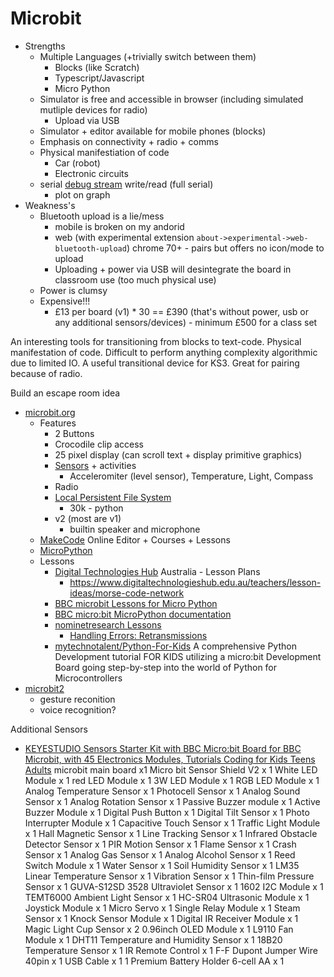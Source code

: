 Microbit
========

* Strengths
    * Multiple Languages (+trivially switch between them)
        * Blocks (like Scratch)
        * Typescript/Javascript
        * Micro Python
    * Simulator is free and accessible in browser (including simulated mutliple devices for radio)
        * Upload via USB
    * Simulator + editor available for mobile phones (blocks)
    * Emphasis on connectivity + radio + comms
    * Physical manifestiation of code
        * Car (robot)
        * Electronic circuits
    * serial [debug stream](https://support.microbit.org/support/solutions/articles/19000095729-displaying-live-serial-data-from-the-micro-bit-in-the-makecode-console-) write/read (full serial)
        * plot on graph
* Weakness's
    * Bluetooth upload is a lie/mess
        * mobile is broken on my andorid
        * web (with experimental extension `about->experimental->web-bluetooth-upload`) chrome 70+ - pairs but offers no icon/mode to upload
        * Uploading + power via USB will desintegrate the board in classroom use (too much physical use)
    * Power is clumsy
    * Expensive!!!
        * £13 per board (v1) * 30 == £390 (that's without power, usb or any additional sensors/devices) - minimum £500 for a class set

An interesting tools for transitioning from blocks to text-code. Physical manifestation of code. Difficult to perform anything complexity algorithmic due to limited IO. A useful transitional device for KS3. Great for pairing because of radio.

Build an escape room idea


* [microbit.org](https://microbit.org/)
    * Features
        * 2 Buttons
        * Crocodile clip access
        * 25 pixel display (can scroll text + display primitive graphics)
        * [Sensors](https://microbit.org/get-started/first-steps/sensors/) + activities
            * Acceleromiter (level sensor), Temperature, Light, Compass
        * Radio
        * [Local Persistent File System](https://microbit-micropython.readthedocs.io/en/v1.0.1/filesystem.html)
            * 30k - python
        * v2 (most are v1)
            * builtin speaker and microphone
    * [MakeCode](https://makecode.microbit.org/) Online Editor + Courses + Lessons
    * [MicroPython](https://microbit-micropython.readthedocs.io/en/latest/)
    * Lessons
        * [Digital Technologies Hub](https://www.digitaltechnologieshub.edu.au/teachers/lesson-ideas#/) Australia - Lesson Plans
            * https://www.digitaltechnologieshub.edu.au/teachers/lesson-ideas/morse-code-network
        * [BBC microbit Lessons for Micro Python](http://physicalcomputing.co.uk/2017/01/11/bbc-microbit-lessons/)
        * [BBC micro:bit MicroPython documentation](https://microbit-micropython.readthedocs.io/en/latest/index.html)
        * [nominetresearch Lessons](https://microbit.nominetresearch.uk/)
            * [Handling Errors: Retransmissions](https://microbit.nominetresearch.uk/networking-book-online/retransmissions/retransmissions/)
        * [mytechnotalent/Python-For-Kids](https://github.com/mytechnotalent/Python-For-Kids) A comprehensive Python Development tutorial FOR KIDS utilizing a micro:bit Development Board going step-by-step into the world of Python for Microcontrollers
* [microbit2](https://tech.microbit.org/latest-revision/announcement/)
    * gesture reconition
    * voice recognition?

Additional Sensors
* [KEYESTUDIO Sensors Starter Kit with BBC Micro:bit Board for BBC Microbit, with 45 Electronics Modules, Tutorials Coding for Kids Teens Adults](https://www.amazon.co.uk/KEYESTUDIO-Sensors-Starter-Kit-Micro/dp/B08H7VSLZH/ref=sr_1_9?dchild=1&keywords=microbit&qid=1605460287&sr=8-9)
microbit main board x1
Micro bit Sensor Shield V2 x 1
White LED Module x 1
red LED Module x 1
3W LED Module x 1
RGB LED Module x 1
Analog Temperature Sensor x 1
Photocell Sensor x 1
Analog Sound Sensor x 1
Analog Rotation Sensor x 1
Passive Buzzer module x 1
Active Buzzer Module x 1
Digital Push Button x 1
Digital Tilt Sensor x 1
Photo Interrupter Module x 1
Capacitive Touch Sensor x 1
Traffic Light Module x 1
Hall Magnetic Sensor x 1
Line Tracking Sensor x 1
Infrared Obstacle Detector Sensor x 1
PIR Motion Sensor x 1
Flame Sensor x 1
Crash Sensor x 1
Analog Gas Sensor x 1
Analog Alcohol Sensor x 1
Reed Switch Module x 1
Water Sensor x 1
Soil Humidity Sensor x 1
LM35 Linear Temperature Sensor x 1
Vibration Sensor x 1
Thin-film Pressure Sensor x 1
GUVA-S12SD 3528 Ultraviolet Sensor x 1
1602 I2C Module x 1
TEMT6000 Ambient Light Sensor x 1
HC-SR04 Ultrasonic Module x 1
Joystick Module x 1
Micro Servo x 1
Single Relay Module x 1
Steam Sensor x 1
Knock Sensor Module x 1
Digital IR Receiver Module x 1
Magic Light Cup Sensor x 2
0.96inch OLED Module x 1
L9110 Fan Module x 1
DHT11 Temperature and Humidity Sensor x 1
18B20 Temperature Sensor x 1
IR Remote Control x 1
F-F Dupont Jumper Wire 40pin x 1
USB Cable x 1
1 Premium Battery Holder 6-cell AA x 1 

